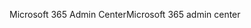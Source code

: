 <span data-ttu-id="3ad03-101">Microsoft 365 Admin Center</span><span class="sxs-lookup"><span data-stu-id="3ad03-101">Microsoft 365 admin center</span></span>